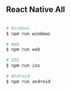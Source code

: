 ## React Native All

```sh

# Windows
$ npm run windows

# Web
$ npm run web

# IOS
$ npm run ios

# Android
$ npm run android

```
